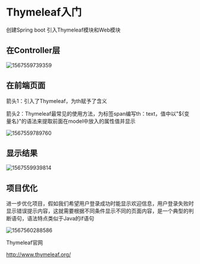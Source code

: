 # Thymeleaf入门

创建Spring boot 引入Thymeleaf模块和Web模块

## 在Controller层

![1567559739359](E:\Typora笔记\Thymeleaf\assets\1567559739359.png)

## 在前端页面

箭头1：引入了Thymeleaf，为th赋予了含义

箭头2：Thymeleaf最常见的使用方法，为标签span编写th：text，值中以"${变量名}"的语法来提取前面在model中放入的属性值并显示

![1567559789760](E:\Typora笔记\Thymeleaf\assets\1567559789760.png)

## 显示结果

![1567559939814](E:\Typora笔记\Thymeleaf\assets\1567559939814.png)

## 项目优化

进一步优化项目，假如我们希望用户登录成功时能显示欢迎信息，用户登录失败时显示错误提示内容，这就需要根据不同条件显示不同的页面内容，是一个典型的判断语句，语法特点类似于Java的if语句

![1567560288586](E:\Typora笔记\Thymeleaf\assets\1567560288586.png)

Thymeleaf官网

http://www.thymeleaf.org/